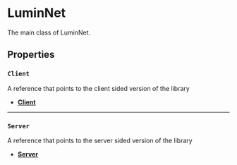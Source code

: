 # LuminNet

The main class of LuminNet.

## Properties

### `Client` <Badge type="tip" text="read only" />

A reference that points to the client sided version of the library

- [**Client**](./client/)

---

### `Server` <Badge type="tip" text="read only" />

A reference that points to the server sided version of the library

- [**Server**](./server/)